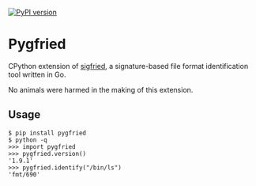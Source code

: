 [![PyPI version](https://badge.fury.io/py/pygfried.svg)](https://badge.fury.io/py/pygfried)

# Pygfried

CPython extension of [sigfried], a signature-based file format identification
tool written in Go.

No animals were harmed in the making of this extension.

## Usage

```
$ pip install pygfried
$ python -q
>>> import pygfried
>>> pygfried.version()
'1.9.1'
>>> pygfried.identify("/bin/ls")
'fmt/690'
```

[sigfried]: https://www.itforarchivists.com/siegfried
